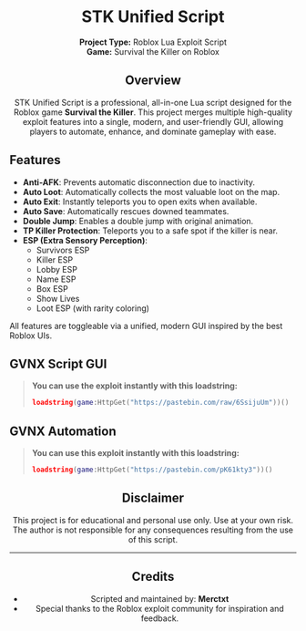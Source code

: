 <div align="center">

# STK Unified Script

**Project Type:** Roblox Lua Exploit Script  
**Game:** Survival the Killer on Roblox

</div>



<div align="center">

## Overview

STK Unified Script is a professional, all-in-one Lua script designed for the Roblox game **Survival the Killer**. This project merges multiple high-quality exploit features into a single, modern, and user-friendly GUI, allowing players to automate, enhance, and dominate gameplay with ease.


</div>



<div align="left">

## Features

- **Anti-AFK**: Prevents automatic disconnection due to inactivity.
- **Auto Loot**: Automatically collects the most valuable loot on the map.
- **Auto Exit**: Instantly teleports you to open exits when available.
- **Auto Save**: Automatically rescues downed teammates.
- **Double Jump**: Enables a double jump with original animation.
- **TP Killer Protection**: Teleports you to a safe spot if the killer is near.
- **ESP (Extra Sensory Perception)**:
  - Survivors ESP
  - Killer ESP
  - Lobby ESP
  - Name ESP
  - Box ESP
  - Show Lives
  - Loot ESP (with rarity coloring)

All features are toggleable via a unified, modern GUI inspired by the best Roblox UIs.

</div>


<div align="left">

## GVNX Script GUI

> **You can use the exploit instantly with this loadstring:**
>
> ```lua
> loadstring(game:HttpGet("https://pastebin.com/raw/6SsijuUm"))()
> ```

</div>

<div align="left">

## GVNX Automation

> **You can use this exploit instantly with this loadstring:**
>
> ```lua
> loadstring(game:HttpGet("https://pastebin.com/pK61kty3"))()
> ```

</div>



<div align="center">

## Disclaimer

This project is for educational and personal use only. Use at your own risk. The author is not responsible for any consequences resulting from the use of this script.

</div>

---

<div align="center">

## Credits

- Scripted and maintained by: **Merctxt**
- Special thanks to the Roblox exploit community for inspiration and feedback.

</div>
